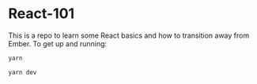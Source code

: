# React-101

This is a repo to learn some React basics and how to transition away from Ember. To get up and running:

```bash
yarn

yarn dev
```
